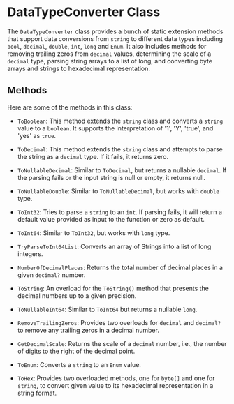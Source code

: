 # DataTypeConverter Class

The `DataTypeConverter` class provides a bunch of static extension methods that support data conversions from `string` to different data types including `bool`, `decimal`, `double`, `int`, `long` and `Enum`. It also includes methods for removing trailing zeros from `decimal` values, determining the scale of a `decimal` type, parsing string arrays to a list of long, and converting byte arrays and strings to hexadecimal representation.

## Methods

Here are some of the methods in this class:

- `ToBoolean`: This method extends the `string` class and converts a `string` value to a `boolean`. It supports the interpretation of '1', 'Y', 'true', and 'yes' as `true`.

- `ToDecimal`: This method extends the `string` class and attempts to parse the string as a `decimal` type. If it fails, it returns zero.

- `ToNullableDecimal`: Similar to `ToDecimal`, but returns a nullable `decimal`. If the parsing fails or the input string is null or empty, it returns null.

- `ToNullableDouble`: Similar to `ToNullableDecimal`, but works with `double` type.

- `ToInt32`: Tries to parse a `string` to an `int`. If parsing fails, it will return a default value provided as input to the function or zero as default.

- `ToInt64`: Similar to `ToInt32`, but works with `long` type.

- `TryParseToInt64List`: Converts an array of Strings into a list of long integers.

- `NumberOfDecimalPlaces`: Returns the total number of decimal places in a given `decimal?` number.

- `ToString`: An overload for the `ToString()` method that presents the decimal numbers up to a given precision.

- `ToNullableInt64`: Similar to `ToInt64` but returns a nullable `long`.

- `RemoveTrailingZeros`: Provides two overloads for `decimal` and `decimal?` to remove any trailing zeros in a decimal number.

- `GetDecimalScale`: Returns the scale of a `decimal` number, i.e., the  number of digits to the right of the decimal point.

- `ToEnum`: Converts a `string` to an `Enum` value.
  
- `ToHex`: Provides two overloaded methods, one for `byte[]` and one for `string`, to convert given value to its hexadecimal representation in a string format.
